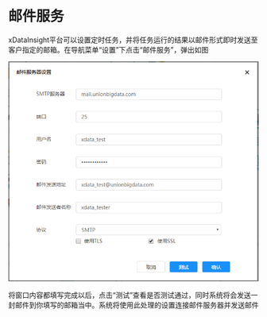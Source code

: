 # 邮件服务

xDataInsight平台可以设置定时任务，并将任务运行的结果以邮件形式即时发送至客户指定的邮箱。在导航菜单“设置”下点击“邮件服务”，弹出如图

![PNG](../../image/212.png)

将窗口内容都填写完成以后，点击“测试”查看是否测试通过，同时系统将会发送一封邮件到你填写的邮箱当中。系统将使用此处理的设置连接邮件服务器并发送邮件